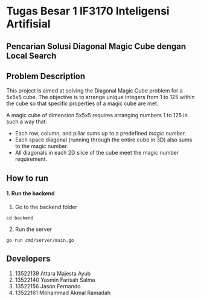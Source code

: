 # Tugas Besar 1 IF3170 Inteligensi Artifisial 
## Pencarian Solusi Diagonal Magic Cube dengan Local Search

## Problem Description
This project is aimed at solving the Diagonal Magic Cube problem for a 5x5x5 cube. The objective is to arrange unique integers from 1 to 125 within the cube so that specific properties of a magic cube are met.

A magic cube of dimension 5x5x5 requires arranging numbers 1 to 125 in such a way that:
- Each row, column, and pillar sums up to a predefined *magic number*.
- Each space diagonal (running through the entire cube in 3D) also sums to the magic number.
- All diagonals in each 2D slice of the cube meet the magic number requirement.


## How to run
#### 1. Run the backend
1. Go to the backend folder
```
cd backend
```
2. Run the server
```
go run cmd/server/main.go
```

## Developers
1. 13522139 Attara Majesta Ayub
2. 13522140 Yasmin Farisah Salma
3. 13522156 Jason Fernando
4. 13522161 Mohammad Akmal Ramadah